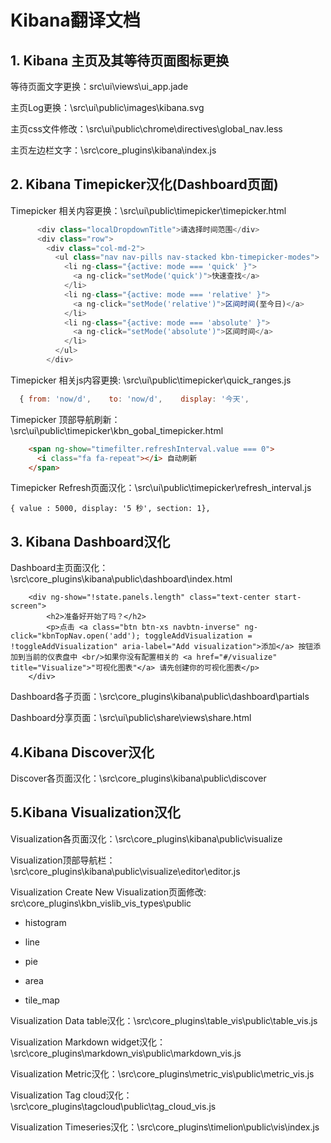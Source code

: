 # Kibana翻译文档
## 1. Kibana 主页及其等待页面图标更换

等待页面文字更换：src\ui\views\ui_app.jade

主页Log更换：\src\ui\public\images\kibana.svg

主页css文件修改：\src\ui\public\chrome\directives\global_nav.less

主页左边栏文字：\src\core_plugins\kibana\index.js

## 2. Kibana Timepicker汉化(Dashboard页面)

Timepicker 相关内容更换：\src\ui\public\timepicker\timepicker.html
```js
      <div class="localDropdownTitle">请选择时间范围</div>
      <div class="row">
        <div class="col-md-2">
          <ul class="nav nav-pills nav-stacked kbn-timepicker-modes">
            <li ng-class="{active: mode === 'quick' }">
              <a ng-click="setMode('quick')">快速查找</a>
            </li>
            <li ng-class="{active: mode === 'relative' }">
              <a ng-click="setMode('relative')">区间时间(至今日)</a>
            </li>
            <li ng-class="{active: mode === 'absolute' }">
              <a ng-click="setMode('absolute')">区间时间</a>
            </li>
          </ul>
        </div>
```
Timepicker 相关js内容更换: \src\ui\public\timepicker\quick_ranges.js
```js
  { from: 'now/d',    to: 'now/d',    display: '今天',                 section: 0 },
```
Timepicker 顶部导航刷新：\src\ui\public\timepicker\kbn_gobal_timepicker.html
```html
    <span ng-show="timefilter.refreshInterval.value === 0">
      <i class="fa fa-repeat"></i> 自动刷新
    </span>
```
Timepicker Refresh页面汉化：\src\ui\public\timepicker\refresh_interval.js
```
{ value : 5000, display: '5 秒', section: 1},
```

## 3. Kibana Dashboard汉化
Dashboard主页面汉化：\src\core_plugins\kibana\public\dashboard\index.html
```
	<div ng-show="!state.panels.length" class="text-center start-screen">
    	<h2>准备好开始了吗？</h2>
    	<p>点击 <a class="btn btn-xs navbtn-inverse" ng-click="kbnTopNav.open('add'); toggleAddVisualization = !toggleAddVisualization" aria-label="Add visualization">添加</a> 按钮添加到当前的仪表盘中 <br/>如果你没有配置相关的 <a href="#/visualize" title="Visualize">"可视化图表"</a> 请先创建你的可视化图表</p>
 	</div>
```
Dashboard各子页面：\src\core_plugins\kibana\public\dashboard\partials

Dashboard分享页面：\src\ui\public\share\views\share.html

## 4.Kibana Discover汉化

Discover各页面汉化：\src\core_plugins\kibana\public\discover

## 5.Kibana Visualization汉化

Visualization各页面汉化：\src\core_plugins\kibana\public\visualize

Visualization顶部导航栏：\src\core_plugins\kibana\public\visualize\editor\editor.js

Visualization Create New Visualization页面修改: src\core_plugins\kbn_vislib_vis_types\public

- histogram

- line

- pie

- area

- tile_map

Visualization Data table汉化：\src\core_plugins\table_vis\public\table_vis.js

Visualization Markdown widget汉化：\src\core_plugins\markdown_vis\public\markdown_vis.js

Visualization Metric汉化：\src\core_plugins\metric_vis\public\metric_vis.js

Visualization Tag cloud汉化：\src\core_plugins\tagcloud\public\tag_cloud_vis.js

Visualization Timeseries汉化：\src\core_plugins\timelion\public\vis\index.js
